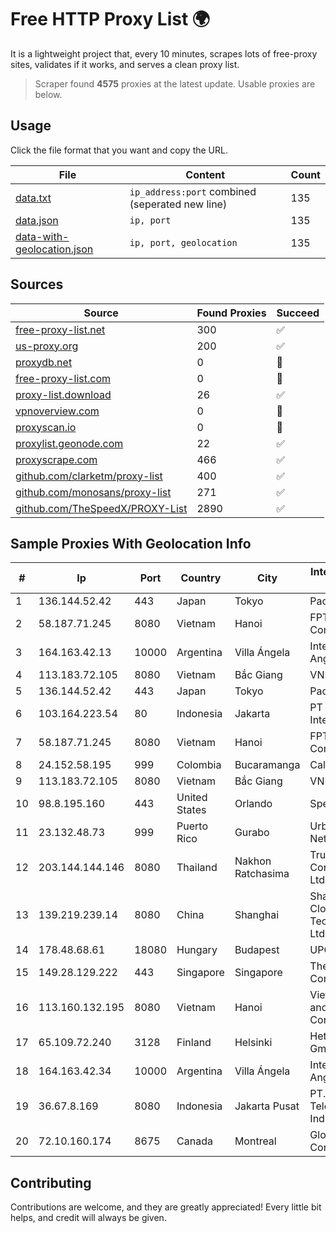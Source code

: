 
# Free HTTP Proxy List 🌍

It is a lightweight project that, every 10 minutes, scrapes lots of free-proxy sites, validates if it works, and serves a clean proxy list.


> Scraper found **4575** proxies at the latest update. Usable proxies are below.

## Usage

Click the file format that you want and copy the URL.


|File|Content|Count|
|----|-------|-----|
|[data.txt](https://raw.githubusercontent.com/themiralay/Proxy-List-World/master/data.txt)|`ip_address:port` combined (seperated new line)|135|
|[data.json](https://raw.githubusercontent.com/themiralay/Proxy-List-World/master/data.json)|`ip, port`|135|
|[data-with-geolocation.json](https://raw.githubusercontent.com/themiralay/Proxy-List-World/master/data-with-geolocation.json)|`ip, port, geolocation`|135|

## Sources

|Source|Found Proxies|Succeed|
|------|-------------|-------|
|[free-proxy-list.net](https://free-proxy-list.net)|300|✅|
|[us-proxy.org](https://www.us-proxy.org)|200|✅|
|[proxydb.net](http://proxydb.net)|0|🚫|
|[free-proxy-list.com](https://free-proxy-list.com/?page=&port=&type%5B%5D=http&type%5B%5D=https&up_time=0&search=Search)|0|🚫|
|[proxy-list.download](https://www.proxy-list.download/HTTP)|26|✅|
|[vpnoverview.com](https://vpnoverview.com/privacy/anonymous-browsing/free-proxy-servers)|0|🚫|
|[proxyscan.io](https://www.proxyscan.io)|0|🚫|
|[proxylist.geonode.com](https://proxylist.geonode.com/api/proxy-list?limit=300&page=1&sort_by=lastChecked&sort_type=desc&protocols=http,https)|22|✅|
|[proxyscrape.com](https://api.proxyscrape.com/v2/?request=displayproxies&protocol=http&timeout=10000&country=all&ssl=all&anonymity=all)|466|✅|
|[github.com/clarketm/proxy-list](https://raw.githubusercontent.com/clarketm/proxy-list/master/proxy-list-raw.txt)|400|✅|
|[github.com/monosans/proxy-list](https://raw.githubusercontent.com/monosans/proxy-list/main/proxies/http.txt)|271|✅|
|[github.com/TheSpeedX/PROXY-List](https://raw.githubusercontent.com/TheSpeedX/PROXY-List/master/http.txt)|2890|✅|


## Sample Proxies With Geolocation Info

|#|Ip|Port|Country|City|Internet Service Provider|
|-|--|----|-------|----|-------------------------|
|1|136.144.52.42|443|Japan|Tokyo|Packet Host, Inc.|
|2|58.187.71.245|8080|Vietnam|Hanoi|FPT Telecom Company|
|3|164.163.42.13|10000|Argentina|Villa Ángela|Interret Villa Angela SRL|
|4|113.183.72.105|8080|Vietnam|Bắc Giang|VNPT|
|5|136.144.52.42|443|Japan|Tokyo|Packet Host, Inc.|
|6|103.164.223.54|80|Indonesia|Jakarta|PT iForte Global Internet|
|7|58.187.71.245|8080|Vietnam|Hanoi|FPT Telecom Company|
|8|24.152.58.195|999|Colombia|Bucaramanga|Calltopbx S.A.S.|
|9|113.183.72.105|8080|Vietnam|Bắc Giang|VNPT|
|10|98.8.195.160|443|United States|Orlando|Spectrum|
|11|23.132.48.73|999|Puerto Rico|Gurabo|Urban Wifi Networks LLC|
|12|203.144.144.146|8080|Thailand|Nakhon Ratchasima|True Internet Corporation CO. Ltd.|
|13|139.219.239.14|8080|China|Shanghai|Shanghai Blue Cloud Technology Co., Ltd|
|14|178.48.68.61|18080|Hungary|Budapest|UPC|
|15|149.28.129.222|443|Singapore|Singapore|The Constant Company|
|16|113.160.132.195|8080|Vietnam|Hanoi|VietNam Post and Telecom Corporation|
|17|65.109.72.240|3128|Finland|Helsinki|Hetzner Online GmbH|
|18|164.163.42.34|10000|Argentina|Villa Ángela|Interret Villa Angela SRL|
|19|36.67.8.169|8080|Indonesia|Jakarta Pusat|PT. Telekomunikasi Indonesia|
|20|72.10.160.174|8675|Canada|Montreal|GloboTech Communications|



## Contributing

Contributions are welcome, and they are greatly appreciated! Every
little bit helps, and credit will always be given.

